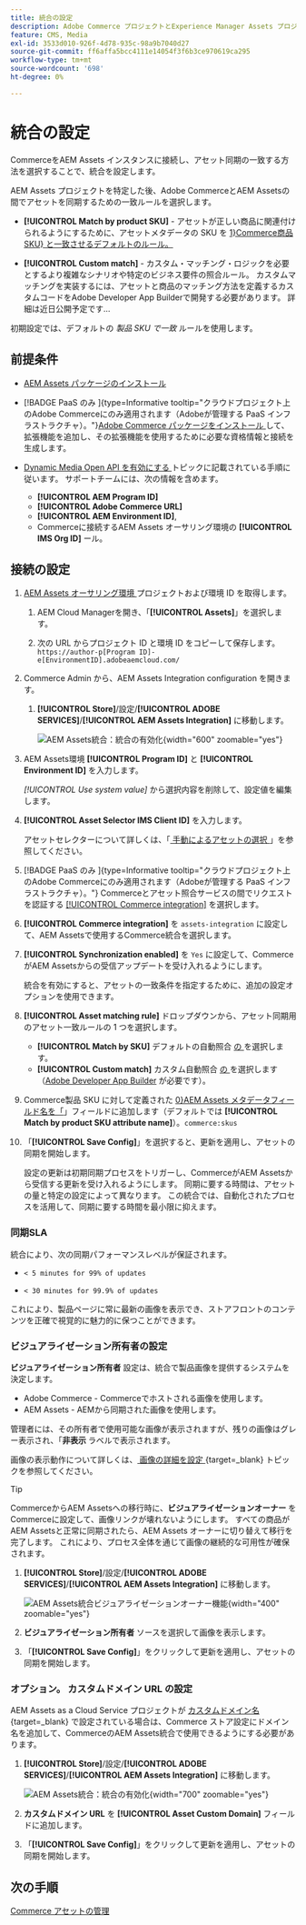 ```yaml
---
title: 統合の設定
description: Adobe Commerce プロジェクトとExperience Manager Assets プロジェクトを接続して、これら 2 つのシステム間のアセット同期を有効にする方法を説明します。
feature: CMS, Media
exl-id: 3533d010-926f-4d78-935c-98a9b7040d27
source-git-commit: ff6affa5bcc4111e14054f3f6b3ce970619ca295
workflow-type: tm+mt
source-wordcount: '698'
ht-degree: 0%

---
```


# 統合の設定

CommerceをAEM Assets インスタンスに接続し、アセット同期の一致する方法を選択することで、統合を設定します。

AEM Assets プロジェクトを特定した後、Adobe CommerceとAEM Assetsの間でアセットを同期するための一致ルールを選択します。

* **[!UICONTROL Match by product SKU]** - アセットが正しい商品に関連付けられるようにするために、アセットメタデータの SKU を [1&rbrace;Commerce商品 SKU&rbrace; と一致させるデフォルトのルール。](https://experienceleague.adobe.com/en/docs/commerce-operations/implementation-playbook/glossary#sku)

* **[!UICONTROL Custom match]** - カスタム・マッチング・ロジックを必要とするより複雑なシナリオや特定のビジネス要件の照合ルール。 カスタムマッチングを実装するには、アセットと商品のマッチング方法を定義するカスタムコードをAdobe Developer App Builderで開発する必要があります。 詳細は近日公開予定です…

初期設定では、デフォルトの *製品 SKU で一致* ルールを使用します。

## 前提条件

* [AEM Assets パッケージのインストール](configure-aem.md)

* [!BADGE PaaS のみ &#x200B;]{type=Informative tooltip="クラウドプロジェクト上のAdobe Commerceにのみ適用されます（Adobeが管理する PaaS インフラストラクチャ）。"}[Adobe Commerce パッケージをインストール ](configure-commerce.md) して、拡張機能を追加し、その拡張機能を使用するために必要な資格情報と接続を生成します。

* [Dynamic Media Open API を有効にする ](https://experienceleague.adobe.com/en/docs/experience-manager-cloud-service/content/assets/dynamicmedia/dynamic-media-open-apis/dynamic-media-open-apis-overview#enable-dynamic-media-open-apis) トピックに記載されている手順に従います。 サポートチームには、次の情報を含めます。

   * **[!UICONTROL AEM Program ID]**
   * **[!UICONTROL Adobe Commerce URL]**
   * **[!UICONTROL AEM Environment ID]**,
   * Commerceに接続するAEM Assets オーサリング環境の **[!UICONTROL IMS Org ID]** ール。

## 接続の設定

1. [AEM Assets オーサリング環境 ](https://experienceleague.adobe.com/en/docs/experience-manager-cloud-service/content/sites/authoring/quick-start) プロジェクトおよび環境 ID を取得します。

   1. AEM Cloud Managerを開き、「**[!UICONTROL Assets]**」を選択します。

   1. 次の URL からプロジェクト ID と環境 ID をコピーして保存します。<br>`https://author-p[Program ID]-e[EnvironmentID].adobeaemcloud.com/`

1. Commerce Admin から、AEM Assets Integration configuration を開きます。

   1. **[!UICONTROL Store]**/設定/**[!UICONTROL ADOBE SERVICES]**/**[!UICONTROL AEM Assets Integration]** に移動します。

      ![AEM Assets統合：統合の有効化 ](../assets/aem-assets-view.png){width="600" zoomable="yes"}

1. AEM Assets環境 **[!UICONTROL Program ID]** と **[!UICONTROL Environment ID]** を入力します。

   *[!UICONTROL Use system value]* から選択内容を削除して、設定値を編集します。

1. **[!UICONTROL Asset Selector IMS Client ID]** を入力します。

   アセットセレクターについて詳しくは、「[ 手動によるアセットの選択 ](../synchronize/asset-selector-integration.md)」を参照してください。

1. [!BADGE PaaS のみ &#x200B;]{type=Informative tooltip="クラウドプロジェクト上のAdobe Commerceにのみ適用されます（Adobeが管理する PaaS インフラストラクチャ）。"} Commerceとアセット照合サービスの間でリクエストを認証する [[!UICONTROL Commerce integration]](configure-commerce.md#add-the-integration-to-the-commerce-environment) を選択します。

1. **[!UICONTROL Commerce integration]** を `assets-integration` に設定して、AEM Assetsで使用するCommerce統合を選択します。

1. **[!UICONTROL Synchronization enabled]** を `Yes` に設定して、CommerceがAEM Assetsからの受信アップデートを受け入れるようにします。

   統合を有効にすると、アセットの一致条件を指定するために、追加の設定オプションを使用できます。

1. **[!UICONTROL Asset matching rule]** ドロップダウンから、アセット同期用のアセット一致ルールの 1 つを選択します。

   * **[!UICONTROL Match by SKU]** デフォルトの自動照合 [ の ](../synchronize/default-match.md) を選択します。
   * **[!UICONTROL Custom match]** カスタム自動照合 [ の ](../synchronize/custom-match.md) を選択します（[Adobe Developer App Builder](https://experienceleague.adobe.com/en/docs/commerce-learn/tutorials/adobe-developer-app-builder/introduction-to-app-builder) が必要です）。

1. Commerce製品 SKU に対して定義された [0&rbrace;AEM Assets メタデータフィールド名を「](configure-aem.md#configure-metadata)」フィールドに追加します（デフォルトでは **[!UICONTROL Match by product SKU attribute name]**）。`commerce:skus`

1. 「**[!UICONTROL Save Config]**」を選択すると、更新を適用し、アセットの同期を開始します。

   設定の更新は初期同期プロセスをトリガーし、CommerceがAEM Assetsから受信する更新を受け入れるようにします。 同期に要する時間は、アセットの量と特定の設定によって異なります。 この統合では、自動化されたプロセスを活用して、同期に要する時間を最小限に抑えます。

### 同期SLA

統合により、次の同期パフォーマンスレベルが保証されます。

* `< 5 minutes for 99% of updates`

* `< 30 minutes for 99.9% of updates`

これにより、製品ページに常に最新の画像を表示でき、ストアフロントのコンテンツを正確で視覚的に魅力的に保つことができます。

### ビジュアライゼーション所有者の設定

**ビジュアライゼーション所有者** 設定は、統合で製品画像を提供するシステムを決定します。

* Adobe Commerce - Commerceでホストされる画像を使用します。
* AEM Assets - AEMから同期された画像を使用します。

管理者には、その所有者で使用可能な画像が表示されますが、残りの画像はグレー表示され、「**非表示** ラベルで表示されます。

画像の表示動作について詳しくは、[ 画像の詳細を設定 ](https://experienceleague.adobe.com/en/docs/commerce-admin/catalog/products/digital-assets/product-image#set-image-details){target=_blank} トピックを参照してください。

>[!TIP]
>
> CommerceからAEM Assetsへの移行時に、**ビジュアライゼーションオーナー** をCommerceに設定して、画像リンクが壊れないようにします。 すべての商品がAEM Assetsと正常に同期されたら、AEM Assets オーナーに切り替えて移行を完了します。 これにより、プロセス全体を通じて画像の継続的な可用性が確保されます。

1. **[!UICONTROL Store]**/設定/**[!UICONTROL ADOBE SERVICES]**/**[!UICONTROL AEM Assets Integration]** に移動します。

   ![AEM Assets統合ビジュアライゼーションオーナー機能 ](../assets/visualization-owner-detail.png){width="400" zoomable="yes"}

1. **ビジュアライゼーション所有者** ソースを選択して画像を表示します。

1. 「**[!UICONTROL Save Config]**」をクリックして更新を適用し、アセットの同期を開始します。

### オプション。 カスタムドメイン URL の設定

AEM Assets as a Cloud Service プロジェクトが [ カスタムドメイン名 ](https://experienceleague.adobe.com/ja/docs/experience-manager-cloud-service/content/implementing/using-cloud-manager/custom-domain-names/add-custom-domain-name){target=_blank} で設定されている場合は、Commerce ストア設定にドメイン名を追加して、CommerceのAEM Assets統合で使用できるようにする必要があります。

1. **[!UICONTROL Store]**/設定/**[!UICONTROL ADOBE SERVICES]**/**[!UICONTROL AEM Assets Integration]** に移動します。

   ![AEM Assets統合：統合の有効化 ](../assets/aem-assets-view.png){width="700" zoomable="yes"}

1. **カスタムドメイン URL** を **[!UICONTROL Asset Custom Domain]** フィールドに追加します。

1. 「**[!UICONTROL Save Config]**」をクリックして更新を適用し、アセットの同期を開始します。

## 次の手順

[Commerce アセットの管理](../manage-assets.md)
